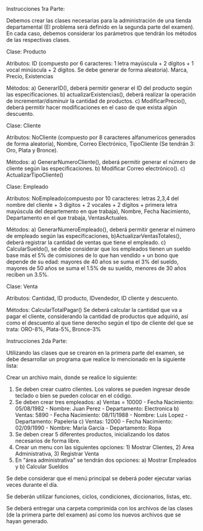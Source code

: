 Instrucciones 1ra Parte:

Debemos crear las clases necesarias para la administración de una tienda departamental (El problema será definido en la segunda parte del examen). En cada caso, debemos considerar los parámetros que tendrán los métodos de las respectivas clases.

Clase: Producto

Atributos: ID (compuesto por 6 caracteres: 1 letra mayúscula + 2 dígitos + 1 vocal minúscula + 2 dígitos. Se debe generar de forma aleatoria). Marca, Precio, Existencias

Métodos: a) GenerarID(), deberá permitir generar el ID del producto según las especificaciones. b) actualizarExistencias(), deberá realizar la operación de incrementar/disminuir la cantidad de productos. c) ModificarPrecio(), deberá permitir hacer modificaciones en el caso de que exista algún descuento.

Clase: Cliente

Atributos: NoCliente (compuesto por 8 caracteres alfanumericos generados de forma aleatoria), Nombre, Correo Electrónico, TipoCliente (Se tendrán 3: Oro, Plata y Bronce).

Métodos: a) GenerarNumeroCliente(), deberá permitir generar el número de cliente según las especificaciones. b) Modificar Correo electrónico(). c) ActualizarTipoCliente()

Clase: Empleado

Atributos: NoEmpleado(compuesto por 10 caracteres: letras 2,3,4 del nombre del cliente + 3 digitos + 2 vocales + 2 dígitos + primera letra mayúscula del departemento en que trabaja), Nombre, Fecha Nacimiento, Departamento en el que trabaja, VentasActuales.

Métodos: a) GenerarNumeroEmpleado(), deberá permitir generar el número de empleado según las especificaciones, b)ActualizarVentasTotales(), deberá registrar la cantidad de ventas que tiene el empleado. c) CalcularSueldo(), se debe considerar que los empleados tienen un sueldo base más el 5% de comisiones de lo que han vendido + un bono que depende de su edad: mayores de 40 años se suma el 3% del sueldo, mayores de 50 años se suma el 1.5% de su sueldo, menores de 30 años reciben un 3.5%.

Clase: Venta

Atributos: Cantidad, ID producto, IDvendedor, ID cliente y descuento.

Métodos: CalcularTotalPagar() Se deberá calcular la cantidad que va a pagar el cliente, considerando la cantidad de productos que adquirió, así como el descuento al que tiene derecho según el tipo de cliente del que se trata: ORO-8%, Plata-5%, Bronce-3%


Instrucciones 2da Parte:

Utilizando las clases que se crearon en la primera parte del examen, se debe desarrollar un programa que realice lo mencionado en la siguiente lista:

Crear un archivo main, donde se realice lo siguiente:

1. Se deben crear cuatro clientes. Los valores se pueden ingresar desde teclado o bien se pueden colocar en el código.
2. Se deben crear tres empleados: a) Ventas = 10000 - Fecha Nacimiento: 05/08/1982 - Nombre: Juan Perez - Departamento: Electronica b) Ventas: 5890 - Fecha Nacimiento: 08/11/1988 - Nombre: Luis Lopez - Departamento: Papeleria c) Ventas: 12000 - Fecha Nacimiento: 02/09/1990 - Nombre: María García - Departamento: Ropa
3. Se deben crear 5 diferentes productos, inicializando los datos necesarios de forma libre.
4. Crear un menu con las siguientes opciones: 1) Mostrar Clientes, 2) Area Administrativa, 3) Registrar Venta
5. En "área administrativa" se tendrán dos opciones: a) Mostrar Empleados y b) Calcular Sueldos

Se debe considerar que el menú principal se deberá poder ejecutar varias veces durante el día.

Se deberán utilizar funciones, ciclos, condiciones, diccionarios, listas, etc.


Se deberá entregar una carpeta comprimida con los archivos de las clases (de la primera parte del examen) así como los nuevos archivos que se hayan generado.